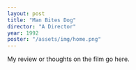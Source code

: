 ```yaml
---
layout: post
title: "Man Bites Dog"
director: "A Director"
year: 1992
poster: "/assets/img/home.png"
---
```


My review or thoughts on the film go here.
